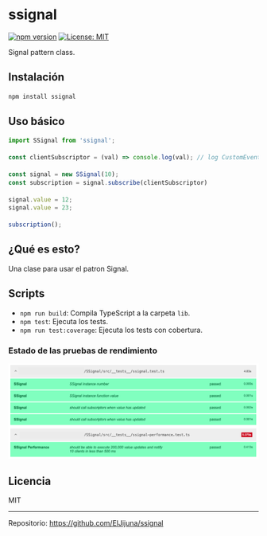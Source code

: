 # ssignal

[![npm version](https://img.shields.io/npm/v/ssignal.svg)](https://www.npmjs.com/package/ssignal)
[![License: MIT](https://img.shields.io/badge/License-MIT-yellow.svg)](LICENSE)

Signal pattern class.

## Instalación

```sh
npm install ssignal
```

## Uso básico

```js
import SSignal from 'ssignal';

const clientSubscriptor = (val) => console.log(val); // log CustomEvent with value 12, 13

const signal = new SSignal(10);
const subscription = signal.subscribe(clientSubscriptor)

signal.value = 12;
signal.value = 23;

subscription();
```

## ¿Qué es esto?

Una clase para usar el patron Signal.

## Scripts

- `npm run build`: Compila TypeScript a la carpeta `lib`.
- `npm test`: Ejecuta los tests.
- `npm run test:coverage`: Ejecuta los tests con cobertura.

### Estado de las pruebas de rendimiento

![Reporte visual de pruebas de rendimiento](images/test-report.png)

## Licencia

MIT

---

Repositorio: https://github.com/ElJijuna/ssignal